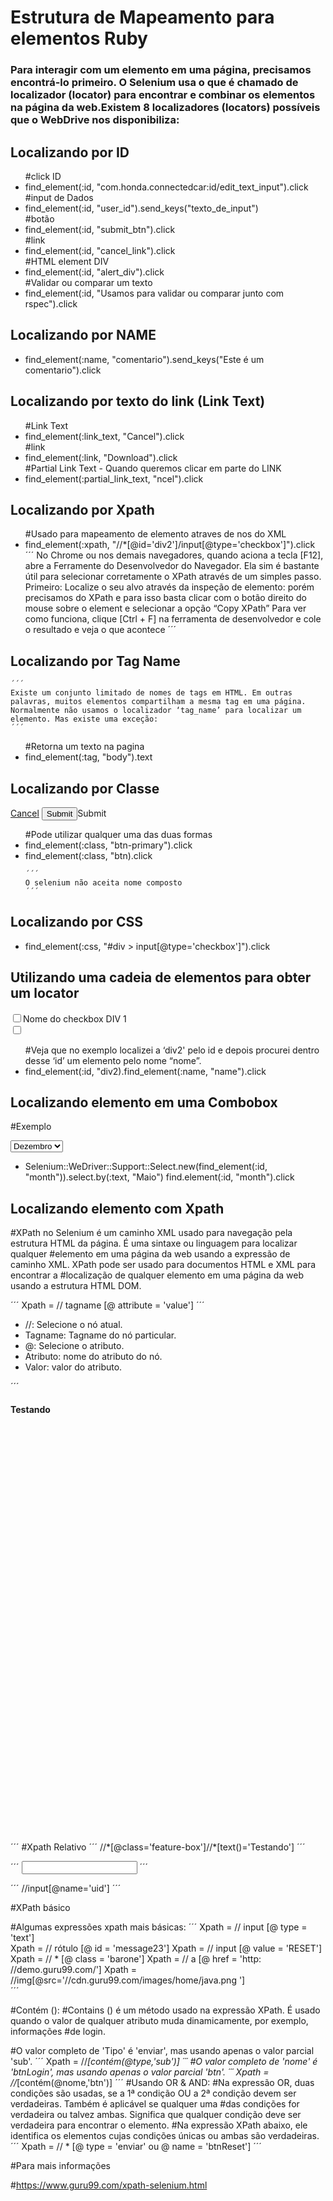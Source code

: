 <h1>Estrutura de Mapeamento para elementos Ruby</h1>

<h3>Para interagir com um elemento em uma página, precisamos encontrá-lo primeiro. 
O Selenium usa o que é chamado de localizador (locator) para encontrar e combinar 
os elementos na página da web.Existem 8 localizadores (locators) possíveis que o 
WebDrive nos disponibiliza:</h3>

<h2>Localizando por ID</h2>

<ul>
	#click ID
	<li>find_element(:id, "com.honda.connectedcar:id/edit_text_input").click</li> 
	#input de Dados
	<li>find_element(:id, "user_id").send_keys("texto_de_input")</li> 
	#botão
	<li>find_element(:id, "submit_btn").click</li> 
	#link
	<li>find_element(:id, "cancel_link").click</li> 
	#HTML element DIV
	<li>find_element(:id, "alert_div").click</li>
	#Validar ou comparar um texto
	<li>find_element(:id, "Usamos para validar ou comparar junto com rspec").click</li>
</ul>


<h2>Localizando por NAME</h2>

<ul>
	<li>find_element(:name, "comentario").send_keys("Este é um comentario").click</li>	
</ul>


<h2>Localizando por texto do link (Link Text)</h2>

<ul>
	#Link Text
	<li>find_element(:link_text, "Cancel").click</li>
	#link
	<li>find_element(:link, "Download").click</li>	
	#Partial Link Text - Quando queremos clicar em parte do LINK
	<li>find_element(:partial_link_text, "ncel").click</li>
</ul>


<h2>Localizando por Xpath</h2>

<ul>
	#Usado para mapeamento de elemento atraves de nos do XML
	<li>find_element(:xpath, "//*[@id='div2']/input[@type='checkbox']").click</li>
	´´´
	No Chrome ou nos demais navegadores, quando aciona a tecla [F12], 
	abre a Ferramente do Desenvolvedor do Navegador. Ela sim é bastante 
	útil para selecionar corretamente o XPath através de um simples passo.
	Primeiro: Localize o seu alvo através da inspeção de elemento:
	porém precisamos do XPath e para isso basta clicar com o botão direito do
	mouse sobre o element e selecionar a opção “Copy XPath”	Para ver como funciona, 
	clique [Ctrl + F] na ferramenta de desenvolvedor e cole	o resultado e veja o que acontece
	´´´
</ul>


<h2>Localizando por Tag Name</h2>

	´´´
	Existe um conjunto limitado de nomes de tags em HTML. Em outras palavras, muitos elementos compartilham a mesma tag em uma página. Normalmente não usamos o localizador ‘tag_name’ para localizar um elemento. Mas existe uma exceção:
	´´´

<ul>
	#Retorna um texto na pagina
	<li>find_element(:tag, "body").text</li>
</ul>


<h2>Localizando por Classe</h2>


<a href="back.html" class="btn btn-default">Cancel</a>
<input type="submit" class="btn btn-default btn-primary">Submit</input>


<ul>
	#Pode utilizar qualquer uma das duas formas
	<li>find_element(:class, "btn-primary").click</li>
	<li>find_element(:class, "btn).click</li>

	´´´
	O selenium não aceita nome composto
	´´´
</ul>

<h2>Localizando por CSS</h2>

<ul>
	<li>find_element(:css, "#div > input[@type='checkbox']").click</li>
</ul>


<h2>Utilizando uma cadeia de elementos para obter um locator</h2>


<div id="div1">
<input type="checkbox" name="nome" value="on">Nome do checkbox DIV 1</input>
</div>
<div id="div2">
<input type="checkbox" name="nome" value="on>Nome do checkbox DIV 2"></input>
</div>


<ul>
	#Veja que no exemplo localizei a ‘div2' pelo id e depois procurei dentro desse ‘id’ um elemento pelo nome “nome”.
	<li>find_element(:id, "div2).find_element(:name, "name").click</li>
</ul>

<h2>Localizando elemento em uma Combobox</h2>

#Exemplo


<select name="birthday_month" id="month" title="Mês" class="_5dba">
	<option value="0">Mês</option>
	<option value="1">Janeiro</option>
	<option value="2">Fevereiro</option>
	<option value="3">Março</option>
	<option value="4">Abril</option>
	<option value="5">Maio</option>
	<option value="6">Junho</option>
	<option value="7">Julho</option>
	<option value="8">Agosto</option>
	<option value="9">Setembro</option>
	<option value="10">Outubro</option>
	<option value="11">Novembro</option>
	<option value="12" selected="1">Dezembro</option>
</select>


<ul>
	<li>Selenium::WeDriver::Support::Select.new(find_element(:id, "month")).select.by(:text, "Maio") find.element(:id, "month").click</li>
</ul>

<h2>Localizando elemento com Xpath</h2>

#XPath no Selenium é um caminho XML usado para navegação pela estrutura HTML da página. É uma sintaxe ou linguagem para localizar qualquer #elemento em uma página da web usando a expressão de caminho XML. XPath pode ser usado para documentos HTML e XML para encontrar a #localização de qualquer elemento em uma página da web usando a estrutura HTML DOM.

´´´
Xpath = // tagname [@ attribute = 'value']
´´´
* //: Selecione o nó atual.
* Tagname: Tagname do nó particular.
* @: Selecione o atributo.
* Atributo: nome do atributo do nó.
* Valor: valor do atributo.

´´´
<div class=	"feature-box" style="height: 700px;">
	<h4>
		<b>Testando</b>
	</h4>
</div>
´´´
#Xpath Relativo
´´´
//*[@class='feature-box']//*[text()='Testando']
´´´

´´´
<input type="text" name="uid" maxlength="10" onkeyup="validateuserid();" onblur="validateuserid();">
´´´

´´´
//input[@name='uid']
´´´

#XPath básico

#Algumas expressões xpath mais básicas:
´´´
Xpath = // input [@ type = 'text']				
Xpath = // rótulo [@ id = 'message23']
Xpath = // input [@ value = 'RESET']
Xpath = // * [@ class = 'barone']
Xpath = // a [@ href = 'http: //demo.guru99.com/']
Xpath = //img[@src='//cdn.guru99.com/images/home/java.png ']	
´´´

#Contém ():
#Contains () é um método usado na expressão XPath. É usado quando o valor de qualquer atributo muda dinamicamente, por exemplo, informações #de login.

#O valor completo de 'Tipo' é 'enviar', mas usando apenas o valor parcial 'sub'.
´´´
Xpath = //*[contém(@type,'sub')]
´´´
#O valor completo de 'nome' é 'btnLogin', mas usando apenas o valor parcial 'btn'.
´´´
Xpath = //*[contém(@nome,'btn')]
´´´ 
#Usando OR & AND:
#Na expressão OR, duas condições são usadas, se a 1ª condição OU a 2ª condição devem ser verdadeiras. Também é aplicável se qualquer uma #das condições for verdadeira ou talvez ambas. Significa que qualquer condição deve ser verdadeira para encontrar o elemento.
#Na expressão XPath abaixo, ele identifica os elementos cujas condições únicas ou ambas são verdadeiras.
´´´
Xpath = // * [@ type = 'enviar' ou @ name = 'btnReset']
´´´

#Para mais informações 

#https://www.guru99.com/xpath-selenium.html
